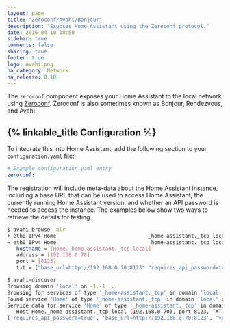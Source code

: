 ```yaml
---
layout: page
title: "Zeroconf/Avahi/Bonjour"
description: "Exposes Home Assistant using the Zeroconf protocol."
date: 2016-04-10 18:50
sidebar: true
comments: false
sharing: true
footer: true
logo: avahi.png
ha_category: Network
ha_release: 0.18
---
```


The `zeroconf` component exposes your Home Assistant to the local network using [Zeroconf](https://en.wikipedia.org/wiki/Zero-configuration_networking). Zeroconf is also sometimes known as Bonjour, Rendezvous, and Avahi.

## {% linkable_title Configuration %}

To integrate this into Home Assistant, add the following section to your `configuration.yaml` file:

```yaml
# Example configuration.yaml entry
zeroconf:
```

The registration will include meta-data about the Home Assistant instance, including a base URL that can be used to access Home Assistant, the currently running Home Assistant version, and whether an API password is needed to access the instance. The examples below show two ways to retrieve the details for testing.

```bash
$ avahi-browse -alr
+ eth0 IPv4 Home                              _home-assistant._tcp local
= eth0 IPv4 Home                              _home-assistant._tcp local
   hostname = [Home._home-assistant._tcp.local]
   address = [192.168.0.70]
   port = [8123]
   txt = ["base_url=http://192.168.0.70:8123" "requires_api_password=true" "version=0.41.0"]
```

```bash
$ avahi-discover
Browsing domain 'local' on -1.-1 ...
Browsing for services of type '_home-assistant._tcp' in domain 'local' on 4.0 ...
Found service 'Home' of type '_home-assistant._tcp' in domain 'local' on 4.0.
Service data for service 'Home' of type '_home-assistant._tcp' in domain 'local' on 4.0:
   Host Home._home-assistant._tcp.local (192.168.0.70), port 8123, TXT data:
['requires_api_password=true', 'base_url=http://192.168.0.70:8123', 'version=0.41.0']
```
